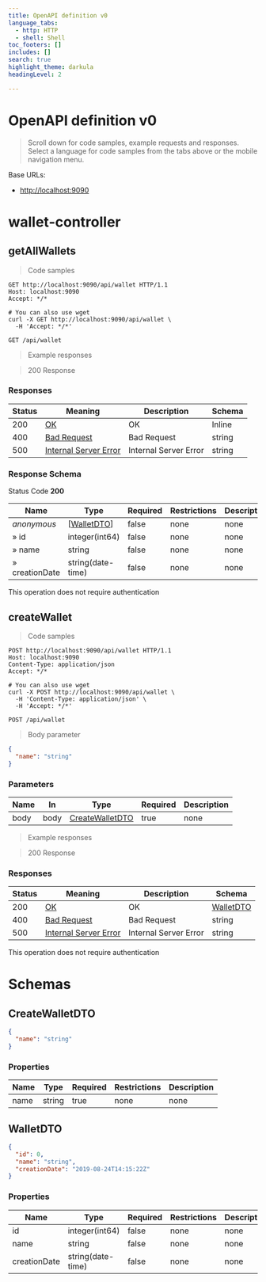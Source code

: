 ```yaml
---
title: OpenAPI definition v0
language_tabs:
  - http: HTTP
  - shell: Shell
toc_footers: []
includes: []
search: true
highlight_theme: darkula
headingLevel: 2

---
```


<!-- Generator: Widdershins v4.0.1 -->

<h1 id="openapi-definition">OpenAPI definition v0</h1>

> Scroll down for code samples, example requests and responses. Select a language for code samples from the tabs above or the mobile navigation menu.

Base URLs:

* <a href="http://localhost:9090">http://localhost:9090</a>

<h1 id="openapi-definition-wallet-controller">wallet-controller</h1>

## getAllWallets

<a id="opIdgetAllWallets"></a>

> Code samples

```http
GET http://localhost:9090/api/wallet HTTP/1.1
Host: localhost:9090
Accept: */*

```

```shell
# You can also use wget
curl -X GET http://localhost:9090/api/wallet \
  -H 'Accept: */*'

```

`GET /api/wallet`

> Example responses

> 200 Response

<h3 id="getallwallets-responses">Responses</h3>

|Status|Meaning|Description|Schema|
|---|---|---|---|
|200|[OK](https://tools.ietf.org/html/rfc7231#section-6.3.1)|OK|Inline|
|400|[Bad Request](https://tools.ietf.org/html/rfc7231#section-6.5.1)|Bad Request|string|
|500|[Internal Server Error](https://tools.ietf.org/html/rfc7231#section-6.6.1)|Internal Server Error|string|

<h3 id="getallwallets-responseschema">Response Schema</h3>

Status Code **200**

|Name|Type|Required|Restrictions|Description|
|---|---|---|---|---|
|*anonymous*|[[WalletDTO](#schemawalletdto)]|false|none|none|
|» id|integer(int64)|false|none|none|
|» name|string|false|none|none|
|» creationDate|string(date-time)|false|none|none|

<aside class="success">
This operation does not require authentication
</aside>

## createWallet

<a id="opIdcreateWallet"></a>

> Code samples

```http
POST http://localhost:9090/api/wallet HTTP/1.1
Host: localhost:9090
Content-Type: application/json
Accept: */*

```

```shell
# You can also use wget
curl -X POST http://localhost:9090/api/wallet \
  -H 'Content-Type: application/json' \
  -H 'Accept: */*'

```

`POST /api/wallet`

> Body parameter

```json
{
  "name": "string"
}
```

<h3 id="createwallet-parameters">Parameters</h3>

|Name|In|Type|Required|Description|
|---|---|---|---|---|
|body|body|[CreateWalletDTO](#schemacreatewalletdto)|true|none|

> Example responses

> 200 Response

<h3 id="createwallet-responses">Responses</h3>

|Status|Meaning|Description|Schema|
|---|---|---|---|
|200|[OK](https://tools.ietf.org/html/rfc7231#section-6.3.1)|OK|[WalletDTO](#schemawalletdto)|
|400|[Bad Request](https://tools.ietf.org/html/rfc7231#section-6.5.1)|Bad Request|string|
|500|[Internal Server Error](https://tools.ietf.org/html/rfc7231#section-6.6.1)|Internal Server Error|string|

<aside class="success">
This operation does not require authentication
</aside>

# Schemas

<h2 id="tocS_CreateWalletDTO">CreateWalletDTO</h2>
<!-- backwards compatibility -->
<a id="schemacreatewalletdto"></a>
<a id="schema_CreateWalletDTO"></a>
<a id="tocScreatewalletdto"></a>
<a id="tocscreatewalletdto"></a>

```json
{
  "name": "string"
}

```

### Properties

|Name|Type|Required|Restrictions|Description|
|---|---|---|---|---|
|name|string|true|none|none|

<h2 id="tocS_WalletDTO">WalletDTO</h2>
<!-- backwards compatibility -->
<a id="schemawalletdto"></a>
<a id="schema_WalletDTO"></a>
<a id="tocSwalletdto"></a>
<a id="tocswalletdto"></a>

```json
{
  "id": 0,
  "name": "string",
  "creationDate": "2019-08-24T14:15:22Z"
}

```

### Properties

|Name|Type|Required|Restrictions|Description|
|---|---|---|---|---|
|id|integer(int64)|false|none|none|
|name|string|false|none|none|
|creationDate|string(date-time)|false|none|none|

